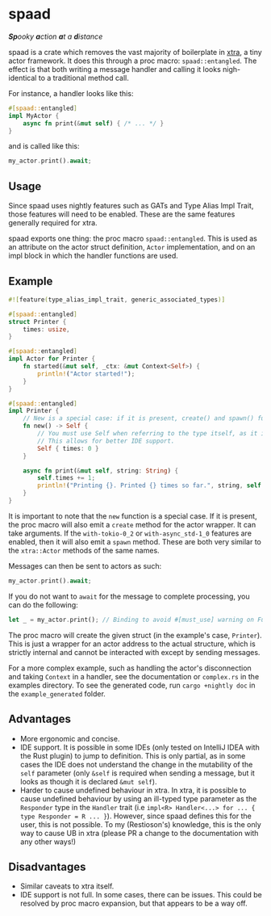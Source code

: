 # spaad
_**Sp**ooky **a**ction **a**t a **d**istance_

spaad is a crate which removes the vast majority of boilerplate in [xtra](https://github.com/Restioson/xtra), a tiny
actor framework. It does this through a proc macro: `spaad::entangled`. The effect is that both writing a message handler
and calling it looks nigh-identical to a traditional method call.

For instance, a handler looks like this:
```rust
#[spaad::entangled]
impl MyActor {
    async fn print(&mut self) { /* ... */ }
}
```

and is called like this:

```rust
my_actor.print().await;
```

## Usage

Since spaad uses nightly features such as GATs and Type Alias Impl Trait, those features will need to be enabled. These
are the same features generally required for xtra.

spaad exports one thing: the proc macro `spaad::entangled`. This is used as an attribute on the actor struct definition,
`Actor` implementation, and on an impl block in which the handler functions are used.


## Example 
```rust
#![feature(type_alias_impl_trait, generic_associated_types)]

#[spaad::entangled]
struct Printer {
    times: usize,
}

#[spaad::entangled]
impl Actor for Printer {
    fn started(&mut self, _ctx: &mut Context<Self>) {
        println!("Actor started!");
    }
}

#[spaad::entangled]
impl Printer {
    // New is a special case: if it is present, create() and spawn() functions are emitted too
    fn new() -> Self {
        // You must use Self when referring to the type itself, as it is internally renamed something else. 
        // This allows for better IDE support.
        Self { times: 0 }
    }

    async fn print(&mut self, string: String) {
        self.times += 1;
        println!("Printing {}. Printed {} times so far.", string, self.times);
    }
}
```

It is important to note that the `new` function is a special case. If it is present, the proc macro will also emit a
`create` method for the actor wrapper. It can take arguments. If the `with-tokio-0_2` or `with-async_std-1_0` features
are enabled, then it will also emit a `spawn` method. These are both very similar to the `xtra::Actor` methods of the
same names.

Messages can then be sent to actors as such:
```rust
my_actor.print().await;
```

If you do not want to `await` for the message to complete processing, you can do the following:
```rust
let _ = my_actor.print(); // Binding to avoid #[must_use] warning on Future
```

The proc macro will create the given struct (in the example's case, `Printer`). This is just a wrapper for an actor
address to the actual structure, which is strictly internal and cannot be interacted with except by sending messages.

For a more complex example, such as handling the actor's disconnection and taking `Context` in a handler, see the
documentation or `complex.rs` in the examples directory. To see the generated code, run `cargo +nightly doc` in the 
`example_generated` folder.

## Advantages

- More ergonomic and concise.
- IDE support. It is possible in some IDEs (only tested on IntelliJ IDEA with the Rust plugin) to jump to definition.
  This is only partial, as in some cases the IDE does not understand the change in the mutability of the `self` parameter
  (only `&self` is required when sending a message, but it looks as though it is declared `&mut self`).
- Harder to cause undefined behaviour in xtra. In xtra, it is possible to cause undefined behaviour by using an
  ill-typed type parameter as the `Responder` type in the `Handler` trait 
  (i.e `impl<R> Handler<...> for ... { type Responder = R ... }`). However, since spaad defines this for the user, this
  is not possible. To my (Restioson's) knowledge, this is the only way to cause UB in xtra (please PR a change to the
  documentation with any other ways!)

## Disadvantages

- Similar caveats to xtra itself.
- IDE support is not full. In some cases, there can be issues. This could be resolved by proc macro expansion, but that
  appears to be a way off.
